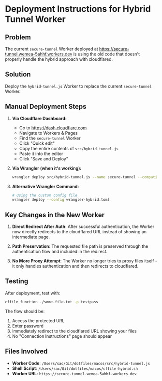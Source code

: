 # Deployment Instructions for Hybrid Tunnel Worker

## Problem
The current `secure-tunnel` Worker deployed at https://secure-tunnel.wemea-5ahhf.workers.dev is using the old code that doesn't properly handle the hybrid approach with cloudflared.

## Solution
Deploy the `hybrid-tunnel.js` Worker to replace the current `secure-tunnel` Worker.

## Manual Deployment Steps

1. **Via Cloudflare Dashboard:**
   - Go to https://dash.cloudflare.com
   - Navigate to Workers & Pages
   - Find the `secure-tunnel` Worker
   - Click "Quick edit" 
   - Copy the entire contents of `src/hybrid-tunnel.js`
   - Paste it into the editor
   - Click "Save and Deploy"

2. **Via Wrangler (when it's working):**
   ```bash
   wrangler deploy src/hybrid-tunnel.js --name secure-tunnel --compatibility-date 2024-01-01
   ```

3. **Alternative Wrangler Command:**
   ```bash
   # Using the custom config file
   wrangler deploy --config wrangler-hybrid.toml
   ```

## Key Changes in the New Worker

1. **Direct Redirect After Auth**: After successful authentication, the Worker now directly redirects to the cloudflared URL instead of showing an intermediate page.

2. **Path Preservation**: The requested file path is preserved through the authentication flow and included in the redirect.

3. **No More Proxy Attempt**: The Worker no longer tries to proxy files itself - it only handles authentication and then redirects to cloudflared.

## Testing

After deployment, test with:
```bash
cffile_function ./some-file.txt -p testpass
```

The flow should be:
1. Access the protected URL
2. Enter password
3. Immediately redirect to the cloudflared URL showing your files
4. No "Connection Instructions" page should appear

## Files Involved

- **Worker Code**: `/Users/sac/Git/dotfiles/macos/src/hybrid-tunnel.js`
- **Shell Script**: `/Users/sac/Git/dotfiles/macos/cffile-hybrid.sh`
- **Worker URL**: `https://secure-tunnel.wemea-5ahhf.workers.dev`